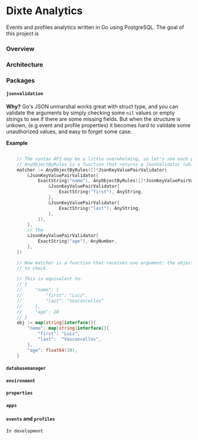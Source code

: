 Dixte Analytics
===============

Events and profiles analytics written in Go using PostgreSQL. The goal of this
project is 

### Overview


### Architecture

### Packages

#### `jsonvalidation`

**Why?**
Go's JSON unmarshal works great with struct type, and you can validate the arguments by simply checking some `nil` values or empty strings to see if there are some missing fields. But when the structure is unkown, (e.g event and profile properties) it becomes hard to validate some unauthorized values, and easy to forget some case.

**Example**
```go

	// The syntax API may be a little overwhelming, so let's see each part
	// AnyObjectByRules is a function that returns a JsonValidator (which is also a function)
	matcher := AnyObjectByRules([]*JsonKeyValuePairValidator{
		&JsonKeyValuePairValidator{
			ExactString("name"), AnyObjectByRules([]*JsonKeyValuePairValidator{
				&JsonKeyValuePairValidator{
					ExactString("first"), AnyString,
				},
				&JsonKeyValuePairValidator{
					ExactString("last"), AnyString,
				},
			}),
		},
		// The 
		&JsonKeyValuePairValidator{
			ExactString("age"), AnyNumber,
		},
	})

	// Now matcher is a function that receives one argument: the object we want
	// to check.

	// This is equivalent to:
	// {
	//     "name": {
	//         "first": "Luiz",
	//         "last": "Vasconcellos"
	//     },
	//     "age": 20
	// }
	obj := map[string]interface{}{
		"name": map[string]interface{}{
			"first": "Luiz",
			"last":  "Vasconcellos",
		},
		"age": float64(20),
	}
```

#### `databasemanager`
#### `environment`
#### `properties`
#### `apps`
#### `events` and `profiles`
	
	In development